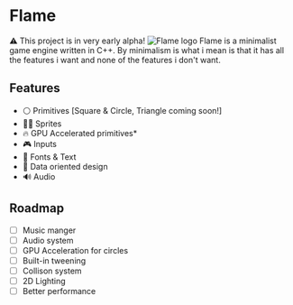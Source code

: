 # Flame
⚠️ This project is in very early alpha!
![Flame logo](https://cdn.discordapp.com/attachments/977747444697813032/1002054893080674395/Frame_1_16.png)
Flame is a minimalist game engine written in C++. By minimalism is what i mean is that it has all the features i want and none of the features i don't want.
## Features
- ⚪️ Primitives [Square & Circle, Triangle coming soon!]
- 🏃‍♀️ Sprites
- 🔥 GPU Accelerated primitives*
- 🎮 Inputs
- 💬 Fonts & Text
- 📀 Data oriented design
- 🔊 Audio
## Roadmap
- [ ] Music manger
- [ ] Audio system
- [ ] GPU Acceleration for circles
- [ ] Built-in tweening
- [ ] Collison system
- [ ] 2D Lighting
- [ ] Better performance
